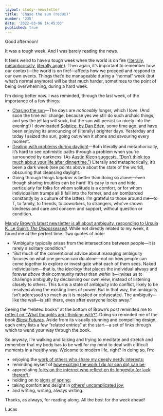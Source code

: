```yaml
---
layout: study--newsletter
title: 'Chase the sun (redux)'
number: '235'
date: '2022-03-06 14:45:00'
published: true
---
```


Good afternoon!

It was a tough week. And I was barely reading the news.

It feels weird to have a tough week when the world is on fire ([literally](https://www.theguardian.com/environment/2022/feb/28/ipcc-issues-bleakest-warning-yet-impacts-climate-breakdown), [metaphorically](https://www.aljazeera.com/news/2022/3/6/russia-ukraine-war-evacuation-mariupol-fails), [literally again](https://www.theglobeandmail.com/world/article-russian-attack-on-nuclear-power-plant-stirs-fury-fear/)). Then again, it’s important to remember how our context—the world is on fire!—affects how we proceed and respond to our own events. Things that’d be manageable during a “normal” week (but what’s normal anymore) will be that much harder, sometimes to the point of being overwhelming, during a hard week.

I’m doing better now. I was reminded, through the last week, of the importance of a few things:

- [Chasing the sun](https://lucascherkewski.com/hit-and-miss/179-chase-the-sun/)—The days are _noticeably_ longer, which I love. (And soon the time will change, because yes we still do such archaic things, and yes the jet lag will suck, but the sun will persist so nicely into the evening!) I downloaded [Solstice, by Dan Eden](https://solstice.daneden.me/), some time ago, and have been enjoying its announcing of (literally) brighter days. Yesterday and today I seized the sun, going out when it shone and savouring every moment.
- [Dealing with problems during daylight](https://austinkleon.com/2018/08/27/a-very-simple-rule/)—Both literally and metaphorically, it’s hard to see optimistic paths through a problem when you're surrounded by darkness. (As [Austin Kleon suggests, “Don’t think too much about your life after dinnertime.”](https://austinkleon.com/2018/08/27/a-very-simple-rule/)) Literally and metaphorically, it’s been a dark week (see points above about the state of the world), obscuring that cleansing daylight.
- Going through things _together_ is better than doing so alone—even though sharing troubles can be hard! It’s easy to run and hide, particularly for folks for whom solitude is a comfort, or for whom individualism trumps all (I fall into the former, and am bombarded constantly by a culture of the latter). I’m grateful to those around me—to T, to family, to friends, to coworkers, to strangers, who’ve shown kindness and care and concern and support, without question or condition.

[Mandy Brown’s latest newsletter is  all about ambiguity, responding to Ursula K. Le Guin’s _The Dispossessed_](https://aworkinglibrary.com/writing/disambiguation). While not directly related to my week, it found me at the perfect time. Two quotes of note:

- “Ambiguity typically arises from the intersections between people—it is rarely a solitary condition.”
- “But much of the conventional advice about managing ambiguity focuses on what one person can do alone—not on how people can come together to explore or investigate what each of them sees. Naked individualism—that is, the ideology that places the individual always and forever *above* their community rather than *within* it—invites us to challenge ambiguity by declaiming our own view, instead of listening closely to others. This turns a state of ambiguity into conflict, likely to be resolved along the existing lines of power. But in that way, the ambiguity isn’t addressed so much as it is masked or obfuscated. The ambiguity—like the wall—is still there, even after everyone looks away.”

Seeing the “related books” at the bottom of Brown’s post reminded me to [reflect on “What thoughts am I thinking with?”](https://aworkinglibrary.com/writing/case-for-rereading). Doing so reminded me of the book [_Black Futures_](https://www.penguinrandomhouse.ca/books/553674/black-futures-by-kimberly-drew-and-jenna-wortham/9780399181139). Aside from its visually stunning and compelling design, each entry lists a few “related entries” at the start—a set of links through which to wend your way through the book.

So anyway, I’m walking and talking and trying to meditate and stretch and remember that my body has to be well for my mind to deal with difficult moments in a healthy way. Welcome to modern life, right? In doing so, I’m:

- enjoying the [work of others who share my deeply nerdy interests](https://parliamentum.org/2022/02/26/review-of-the-prime-ministers-constitution/);
- reminding myself of [how exciting the work I do (or can do) can be](https://publicpolicydesign.blog.gov.uk/2022/02/24/making-a-service-map-in-a-policy-department/);
- appreciating [folks on the internet who reflect on its longevity (or lack thereof)](https://adactio.com/journal/18862);
- holding on to [signs of spring](https://twitter.com/laura_shantz/status/1497979971196833793);
- taking comfort and delight in [others’ uncomplicated joy](https://www.birminghammail.co.uk/whats-on/food-drink-news/im-common-muck-spent-150-23194880);
- and writing, writing, always writing.

Thanks, as always, for reading along. All the best for the week ahead!

Lucas